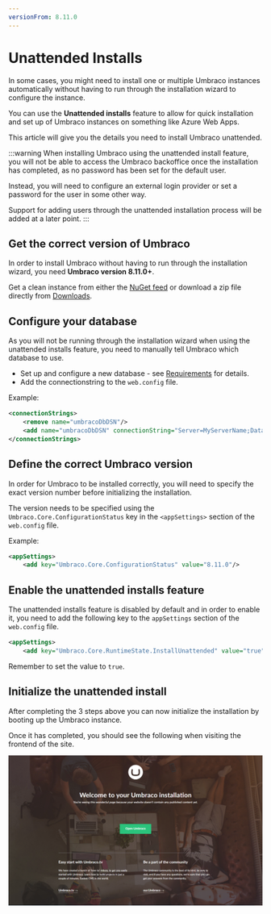 ```yaml
---
versionFrom: 8.11.0
---
```


# Unattended Installs

In some cases, you might need to install one or multiple Umbraco instances automatically without having to run through the installation wizard to configure the instance.

You can use the **Unattended installs** feature to allow for quick installation and set up of Umbraco instances on something like Azure Web Apps.

This article will give you the details you need to install Umbraco unattended.

:::warning
When installing Umbraco using the unattended install feature, you will not be able to access the Umbraco backoffice once the installation has completed, as no password has been set for the default user.

Instead, you will need to configure an external login provider or set a password for the user in some other way.

Support for adding users through the unattended installation process will be added at a later point.
:::

## Get the correct version of Umbraco

In order to install Umbraco without having to run through the installation wizard, you need **Umbraco version 8.11.0+**.

Get a clean instance from either the [NuGet feed](https://www.nuget.org/packages/UmbracoCms/) or download a zip file directly from [Downloads](https://our.umbraco.com/download).

## Configure your database

As you will not be running through the installation wizard when using the unattended installs feature, you need to manually tell Umbraco which database to use.

* Set up and configure a new database - see [Requirements](../Requirements/#hosting) for details.
* Add the connectionstring to the `web.config` file.

Example:

```xml
<connectionStrings>
    <remove name="umbracoDbDSN"/>
    <add name="umbracoDbDSN" connectionString="Server=MyServerName;Database=MyDatabase;User Id=Username;Password=ASecretPassword;" providerName="System.Data.SqlClient"/>
</connectionStrings>
```

## Define the correct Umbraco version

In order for Umbraco to be installed correctly, you will need to specify the exact version number before initializing the installation.

The version needs to be specified using the `Umbraco.Core.ConfigurationStatus` key in the `<appSettings>` section of the `web.config` file.

Example:

```xml
<appSettings>
    <add key="Umbraco.Core.ConfigurationStatus" value="8.11.0"/>
```

## Enable the unattended installs feature

The unattended installs feature is disabled by default and in order to enable it, you need to add the following key to the `appSettings` section of the `web.config` file.

```xml
<appSettings>
    <add key="Umbraco.Core.RuntimeState.InstallUnattended" value="true"/>
```

Remember to set the value to `true`.

## Initialize the unattended install

After completing the 3 steps above you can now initialize the installation by booting up the Umbraco instance.

Once it has completed, you should see the following when visiting the frontend of the site.

![Frontend of Umbraco site installed using the unattended installs feature](images/unattended/final-screen.png)
